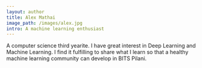 ```yaml
---
layout: author
title: Alex Mathai
image_path: /images/alex.jpg
intro: A machine learning enthusiast
---
```

A computer science third yearite. I have great interest in Deep Learning and Machine Learning. I find it fulfilling to share what I learn so that a healthy machine learning community can develop in BITS Pilani.
